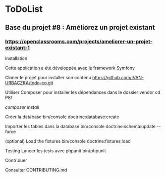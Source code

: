 # ToDoList

## Base du projet #8 : Améliorez un projet existant

### https://openclassrooms.com/projects/ameliorer-un-projet-existant-1

Installation

Cette application a été développée avec le framework Symfony

Cloner le projet pour installer son contenu
https://github.com/IVAN-URBACZKA/todo-co.git

Utiliser Composer pour installer les dépendances dans le dossier vendor
cd P8/

*composer install*

Créer la database
bin/console doctrine:database:create

Importer les tables dans la database
bin/console doctrine:schema:update --force

(optional) Load the fixtures
bin/console doctrine:fixtures:load

Testing
Lancer les tests avec phpunit
bin/phpunit

Contribuer

Consulter CONTRIBUTING.md
